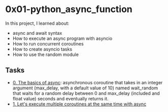 # 0x01-python_async_function

In this project, I learned about:
+ async and await syntax
+ How to execute an async program with asyncio
+ How to run concurrent coroutines
+ How to create asyncio tasks
+ How to use the random module

## Tasks 
+ [0. The basics of async](https://github.com/Yosef-S-A/alx-backend-python/tree/main/0x01-python_async_function): asynchronous coroutine that takes in an integer argument (max_delay, with a default value of 10) named wait_random that waits for a random delay between 0 and max_delay (included and float value) seconds and eventually returns it.
+ [1. Let's execute multiple coroutines at the same time with async]()
